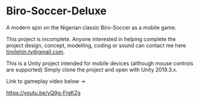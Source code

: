 # Biro-Soccer-Deluxe
A modern spin on the Nigerian classic Biro-Soccer as a mobile game.

This project is incomplete. Anyone interested in helping complete the project design, concept, modelling, coding or sound 
can contact me here timilehin.ty@gmail.com. 

This is a Unity project intended for mobile devices (although mouse controls are supported)
Simply clone the project and open with Unity 2019.3.x.

Link to gameplay video below ->

https://youtu.be/yQ9g-FIgKZg
